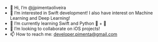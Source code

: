 - 👋 Hi, I’m @jjpimentaoliveira
- 👀 I’m interested in Swift development! I also have interest on Machine Learning and Deep Learning!
- 🌱 I’m currently learning Swift and Python 🍎 + 🐍
- 💞️ I’m looking to collaborate on iOS projects!
- 📫 How to reach me: developer.pimenta@gmail.com 

<!---
jjpimentaoliveira/jjpimentaoliveira is a ✨ special ✨ repository because its `README.md` (this file) appears on your GitHub profile.
You can click the Preview link to take a look at your changes.
--->
